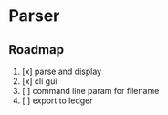 # Parser

## Roadmap

1. [x] parse and display
1. [x] cli gui
1. [ ] command line param for filename
1. [ ] export to ledger